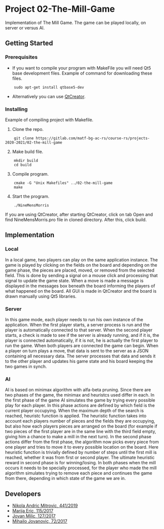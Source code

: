 # Project 02-The-Mill-Game

Implementation of The Mill Game. The game can be played locally, on server or versus AI.

## Getting Started

### Prerequisites

- If you want to compile your program with MakeFile you will need Qt5 base development files.
Example of command for downloading these files.
```
    sudo apt-get install qtbase5-dev
```

- Alternatively you can use [QtCreator](https://www.qt.io/download).

### Installing
Example of compiling project with Makefile.

1. Clone the repo.
```
    git clone https://gitlab.com/matf-bg-ac-rs/course-rs/projects-2020-2021/02-the-mill-game
```
2. Make build file.
```
    mkdir build
    cd build
```
3. Compile program.
```
    cmake -G "Unix Makefiles" ../02-the-mill-game
    make
``` 
4. Start the program.
```
    ./NineMensMorris
```
If you are using QtCreator, after starting QtCreator, click on tab Open and find NineMensMorris.pro file in cloned directory. After this, click build.
## Implementation ##

### Local ###

In a local game, two players can play on the same application instance. The game is played by clicking on the fields on the board and depending on the game phase, the pieces are placed, moved, or removed from the selected field. This is done by sending a signal on a mouse click and processing that signal to update the game state. When a move is made a message is displayed in the messages box beneath the board informing the players of what happened on the board. All GUI is made in QtCreator and the board is drawn manually using Qt5 libraries.

### Server ###

In this game mode, each player needs to run his own instance of the application. When the first player starts, a server process is run and the player is automatically connected to that server. When the second player starts, a check is made to see if the server is already running, and if it is,
the player is connected automatically, if it is not, he is actually the first player to run the game. When both players are connected the game can begin. When a player on turn plays a move, that data is sent to the server as a JSON containing all necessary data. The server processes that data and sends it to the other player and updates his game state and his board keeping the two games in synch.

### AI ###

AI is based on minimax algorithm with alfa-beta pruning. Since there are two phases of the game, the minimax and heuristcs used differ in each.
In the first phase of the game AI simulates the game by trying every possible play for each player. In this phase actions are defined by which field is the current player occupying. When the maximum depth of the search is reached, heuristc function is applied. The heuristic function takes into account each players number of pieces and the fields they are occupying, but also how each players pieces are arranged on the board (for example if two pieces of the first player are in the same line with the third field empty, giving him a chance to make a mill in the next turn).
In the second phase actions differ from the first phase, the algorithm now picks every piece from one player and tries to move it to every possible location on the board. Here heuristic function is trivially defined by number of steps until the first mill is reached, whether it was from first or second player. The ultimate heuristic reward in second phase is for winning/losing.
In both phases when the mill occurs it needs to be specially processed, for the player who made the mill algorithm simulates trying to remove each piece and continues the game from there, depending in which state of the game we are in.


## Developers

- [Nikola Andric Mitrovic, 441/2019](https://gitlab.com/andricmitrovic)
- [Marija Eric, 115/2017](https://gitlab.com/MarijaEric)
- [Jovan Milic, 127/2017](https://gitlab.com/jovan998)
- [Mihailo Jovanovic, 72/2017](https://gitlab.com/oliahim98)
